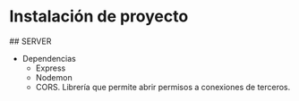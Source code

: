 # Instalación de proyecto



## SERVER

- Dependencias
    - Express
    - Nodemon
    - CORS. Librería que permite abrir permisos a conexiones de terceros.